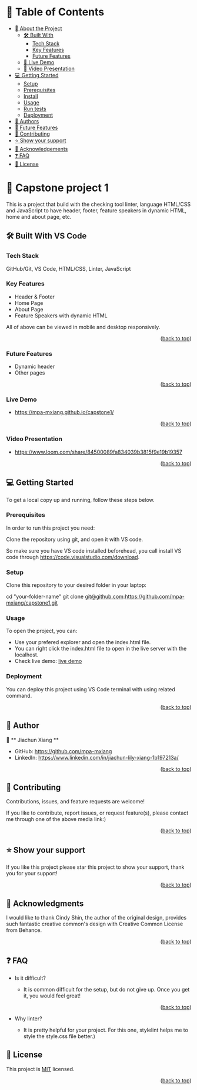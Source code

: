 <a name="Capstone project 1"></a>

# 📗 Table of Contents

- [📖 About the Project](#about-project)
  - [🛠 Built With](#built-with)
    - [Tech Stack](#tech-stack)
    - [Key Features](#key-features)
    - [Future Features](#future-features)
  - [🚀 Live Demo](#live-demo)
  - [🚀 Video Presentation](#video-presentation)
- [💻 Getting Started](#getting-started)
  - [Setup](#setup)
  - [Prerequisites](#prerequisites)
  - [Install](#install)
  - [Usage](#usage)
  - [Run tests](#run-tests)
  - [Deployment](#triangular_flag_on_post-deployment)
- [👥 Authors](#authors)
- [🔭 Future Features](#future-features)
- [🤝 Contributing](#contributing)
- [⭐️ Show your support](#support)
- [🙏 Acknowledgements](#acknowledgements)
- [❓ FAQ](#faq)
- [📝 License](#license)


# 📖 **Capstone project 1** <a name="about-project"></a>

This is a project that build with the checking tool linter, language HTML/CSS and JavaScript to have header, footer, feature speakers in dynamic HTML, home and about page, etc.


## 🛠 Built With <a name="built-with">VS Code</a>

### Tech Stack <a name="tech-stack"></a>

GitHub/Git, VS Code, HTML/CSS, Linter, JavaScript

### Key Features <a name="key-features"></a>

- Header & Footer
- Home Page
- About Page
- Feature Speakers with dynamic HTML


All of above can be viewed in mobile and desktop responsively.

<p align="right">(<a href="#readme-top">back to top</a>)</p>


### Future Features <a name="future-features"></a>

- Dynamic header
- Other pages

<p align="right">(<a href="#readme-top">back to top</a>)</p>


### Live Demo <a name="live-demo"></a>

- https://mpa-mxiang.github.io/capstone1/

<p align="right">(<a href="#readme-top">back to top</a>)</p>

### Video Presentation <a name="video-presentation"></a>

- https://www.loom.com/share/84500089fa834039b3815f9e19b19357

<p align="right">(<a href="#readme-top">back to top</a>)</p>


## 💻 Getting Started <a name="getting-started"></a>


To get a local copy up and running, follow these steps below.

### Prerequisites

In order to run this project you need:

Clone the repository using git, and open it with VS code.

So make sure you have VS code installed beforehead, you call install VS code through https://code.visualstudio.com/download.

### Setup

Clone this repository to your desired folder in your laptop:

  cd "your-folder-name"
  git clone git@github.com:https://github.com/mpa-mxiang/capstone1.git


### Usage

To open the project, you can:
- Use your prefered explorer and open the index.html file. 
- You can right click the index.html file to open in the live server with the localhost.
- Check live demo: <a href="#live-demo">live demo</a>



### Deployment

You can deploy this project using VS Code terminal with using related command.

<p align="right">(<a href="#readme-top">back to top</a>)</p>



## 👥 Author <a name="author"></a>


👤 ** Jiachun Xiang **

- GitHub: https://github.com/mpa-mxiang
- LinkedIn: https://www.linkedin.com/in/jiachun-lily-xiang-1b197213a/

<p align="right">(<a href="#readme-top">back to top</a>)</p>



## 🤝 Contributing <a name="contributing"></a>

Contributions, issues, and feature requests are welcome! 

If you like to contribute, report issues, or request feature(s), please contact me through one of the above media link:)

<p align="right">(<a href="#readme-top">back to top</a>)</p>


## ⭐️ Show your support <a name="support"></a>

If you like this project please star this project to show your support, thank you for your support!

<p align="right">(<a href="#readme-top">back to top</a>)</p>



## 🙏 Acknowledgments <a name="acknowledgements"></a>

I would like to thank Cindy Shin, the author of the original design, provides such fantastic creative common's design with Creative Common License from Behance.
<p align="right">(<a href="#readme-top">back to top</a>)</p>


## ❓ FAQ <a name="faq"></a>

- Is it difficult?

  - It is common difficult for the setup, but do not give up. Once you get it, you would feel great!
<p align="right">(<a href="#readme-top">back to top</a>)</p>


- Why linter?

  - It is pretty helpful for your project. For this one, stylelint helps me to style the style.css file better.</a>)</p>

## 📝 License <a name="license"></a>

This project is [MIT](./LICENSE) licensed.
<p align="right">(<a href="#readme-top">back to top</a>)</p>
